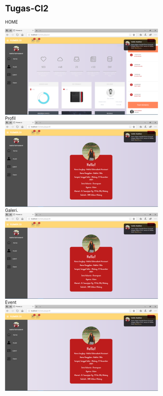 # Tugas-CI2

HOME

![alt text](https://github.com/NabilaRahmadanti/TugasCI2/blob/master/Hasil/1.PNG)
Profil
![alt text](https://github.com/NabilaRahmadanti/TugasCI2/blob/master/Hasil/2.PNG)
Galeri.
![alt text](https://github.com/NabilaRahmadanti/TugasCI2/blob/master/Hasil/3.PNG)
Event
![alt text](https://github.com/NabilaRahmadanti/TugasCI2/blob/master/Hasil/4.PNG)
